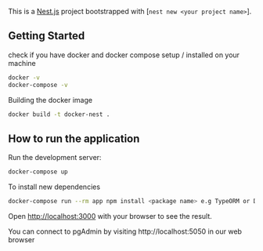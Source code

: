 This is a [Nest.js](https://nestjs.com/) project bootstrapped with [`nest new <your project name>`].


## Getting Started

check if you have docker and docker compose setup / installed on your machine

```bash
docker -v
docker-compose -v
```

Building the docker image
```bash
docker build -t docker-nest .
```

## How to run the application

Run the development server:

```bash
docker-compose up
```
To install new dependencies

```bash
docker-compose run --rm app npm install <package name> e.g TypeORM or DrizzleORM
```
Open [http://localhost:3000](http://localhost:3000) with your browser to see the result.

You can connect to pgAdmin by visiting http://localhost:5050 in our web browser
